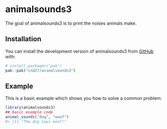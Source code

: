 
<!-- README.md is generated from README.Rmd. Please edit that file -->

# animalsounds3

<!-- badges: start -->

<!-- badges: end -->

The goal of animalsounds3 is to print the noises animals make.

## Installation

You can install the development version of animalsounds3 from
[GitHub](https://github.com/) with:

``` r
# install.packages("pak")
pak::pak("cnd27/animalsounds3")
```

## Example

This is a basic example which shows you how to solve a common problem:

``` r
library(animalsounds3)
## basic example code
animal_sounds("dog", "woof")
#> [1] "The dog says woof!"
```
